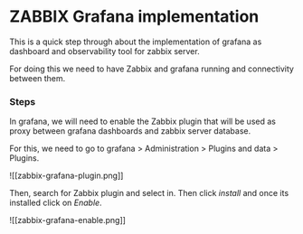 # ZABBIX Grafana implementation

This is a quick step through about the implementation of grafana as dashboard and observability tool for zabbix server. 

For doing this we need to have Zabbix and grafana running and connectivity between them.

### Steps

In grafana, we will need to enable the Zabbix plugin that will be used as proxy between grafana dashboards and zabbix server database. 

For this, we need to go to grafana > Administration > Plugins and data > Plugins. 

![[zabbix-grafana-plugin.png]]

Then, search for Zabbix plugin and select in. Then click *install* and once its installed click on *Enable*.

![[zabbix-grafana-enable.png]]

